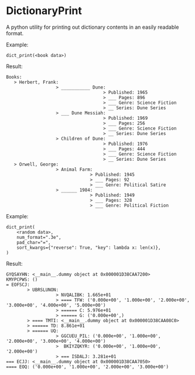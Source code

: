 # DictionaryPrint
A python utility for printing out dictionary contents in an easily readable format.

Example:

    dict_print(<book data>)

Result:

    Books: 
       > Herbert, Frank:
                       > ___________ Dune:
                                         > Published: 1965
                                         > ___ Pages: 896
                                         > ___ Genre: Science Fiction
                                         > __ Series: Dune Series
                       > ___ Dune Messiah:
                                         > Published: 1969
                                         > ___ Pages: 256
                                         > ___ Genre: Science Fiction
                                         > __ Series: Dune Series
                       > Children of Dune:
                                         > Published: 1976
                                         > ___ Pages: 444
                                         > ___ Genre: Science Fiction
                                         > __ Series: Dune Series
       > Orwell, George:
                       > Animal Farm:
                                    > Published: 1945
                                    > ___ Pages: 92
                                    > ___ Genre: Political Satire
                       > ______ 1984:
                                    > Published: 1949
                                    > ___ Pages: 328
                                    > ___ Genre: Political Fiction

Example:

    dict_print(
        <random data>,
        num_format=".3e",
        pad_char="=",
        sort_kwargs={"reverse": True, "key": lambda x: len(x)},
    )

Result:

    GYQSAYHN: <__main__.dummy object at 0x000001D38CAA7200>
    KMYPCPWS: ()
    = EOFSCJ:
            > UBRSLUNON:
                       > NVQALIBK: 1.665e+01
                       > ==== TFW: ('0.000e+00', '1.000e+00', '2.000e+00', '3.000e+00', '4.000e+00', '5.000e+00')
                       > ====== C: 5.976e+01
                       > ====== G: ('0.000e+00',)
            > ==== TMTI: <__main__.dummy object at 0x000001D38CAA08C0>
            > ====== TD: 8.861e+01
            > ====== UQ:
                       > GGCUEU_PIL: ('0.000e+00', '1.000e+00', '2.000e+00', '3.000e+00', '4.000e+00')
                       >  BKIYZQKYR: ('0.000e+00', '1.000e+00', '2.000e+00')
                       > === ISDALJ: 3.281e+01
    === ECJJ: <__main__.dummy object at 0x000001D38CAA7050>
    ==== EOQ: ('0.000e+00', '1.000e+00', '2.000e+00', '3.000e+00')


    
